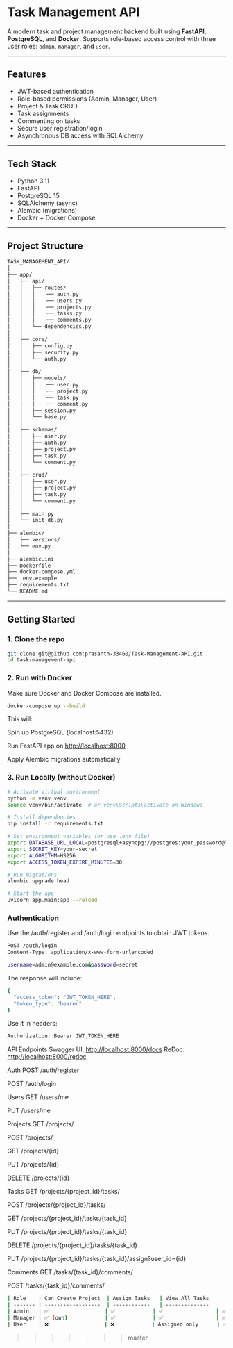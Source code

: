 # Task Management API

A modern task and project management backend built using **FastAPI**, **PostgreSQL**, and **Docker**. Supports role-based access control with three user roles: `admin`, `manager`, and `user`.

---

## Features

- JWT-based authentication
- Role-based permissions (Admin, Manager, User)
- Project & Task CRUD
- Task assignments
- Commenting on tasks
- Secure user registration/login
- Asynchronous DB access with SQLAlchemy

---

## Tech Stack

- Python 3.11
- FastAPI
- PostgreSQL 15
- SQLAlchemy (async)
- Alembic (migrations)
- Docker + Docker Compose

---

## Project Structure

```bash
TASK_MANAGEMENT_API/
│
├── app/
│   ├── api/
│   │   ├── routes/
│   │   │   ├── auth.py
│   │   │   ├── users.py
│   │   │   ├── projects.py
│   │   │   ├── tasks.py
│   │   │   └── comments.py
│   │   └── dependencies.py
│   │
│   ├── core/
│   │   ├── config.py
│   │   ├── security.py
│   │   └── auth.py
│   │
│   ├── db/
│   │   ├── models/
│   │   │   ├── user.py
│   │   │   ├── project.py
│   │   │   ├── task.py
│   │   │   └── comment.py
│   │   ├── session.py
│   │   └── base.py
│   │
│   ├── schemas/
│   │   ├── user.py
│   │   ├── auth.py
│   │   ├── project.py
│   │   ├── task.py
│   │   └── comment.py
│   │
│   ├── crud/
│   │   ├── user.py
│   │   ├── project.py
│   │   ├── task.py
│   │   └── comment.py
│   │
│   ├── main.py
│   └── init_db.py
│
├── alembic/
│   ├── versions/
│   └── env.py
│
├── alembic.ini
├── Dockerfile
├── docker-compose.yml
├── .env.example
├── requirements.txt
└── README.md
```

---

## Getting Started

### 1. Clone the repo

```bash
git clone git@github.com:prasanth-33460/Task-Management-API.git
cd task-management-api
```

### 2. Run with Docker

Make sure Docker and Docker Compose are installed.

```bash
docker-compose up --build
```

This will:

Spin up PostgreSQL (localhost:5432)

Run FastAPI app on <http://localhost:8000>

Apply Alembic migrations automatically

### 3. Run Locally (without Docker)

```bash
# Activate virtual environment
python -m venv venv
source venv/bin/activate  # or venv\Scripts\activate on Windows

# Install dependencies
pip install -r requirements.txt

# Set environment variables (or use .env file)
export DATABASE_URL_LOCAL=postgresql+asyncpg://postgres:your_password@localhost:5432/taskdb
export SECRET_KEY=your-secret
export ALGORITHM=HS256
export ACCESS_TOKEN_EXPIRE_MINUTES=30

# Run migrations
alembic upgrade head

# Start the app
uvicorn app.main:app --reload
```

### Authentication

Use the /auth/register and /auth/login endpoints to obtain JWT tokens.

```bash
POST /auth/login
Content-Type: application/x-www-form-urlencoded

username=admin@example.com&password=secret
```

The response will include:

```bash
{
  "access_token": "JWT_TOKEN_HERE",
  "token_type": "bearer"
}
```

Use it in headers:

```bash
Authorization: Bearer JWT_TOKEN_HERE
```

API Endpoints
Swagger UI: <http://localhost:8000/docs>
ReDoc: <http://localhost:8000/redoc>

Auth
POST /auth/register

POST /auth/login

Users
GET /users/me

PUT /users/me

Projects
GET /projects/

POST /projects/

GET /projects/{id}

PUT /projects/{id}

DELETE /projects/{id}

Tasks
GET /projects/{project_id}/tasks/

POST /projects/{project_id}/tasks/

GET /projects/{project_id}/tasks/{task_id}

PUT /projects/{project_id}/tasks/{task_id}

DELETE /projects/{project_id}/tasks/{task_id}

PUT /projects/{project_id}/tasks/{task_id}/assign?user_id={id}

Comments
GET /tasks/{task_id}/comments/

POST /tasks/{task_id}/comments/

```bash
| Role    | Can Create Project  | Assign Tasks   | View All Tasks     | Comment |
| ------- | ------------------  | ------------   | --------------     | ------- |
| Admin   | ✅                  | ✅            | ✅                 | ✅     |
| Manager | ✅ (own)            | ✅            | ✅                 | ✅     |
| User    | ❌                  | ❌            | Assigned only      | ✅      |
```

> > > > > > > master
